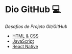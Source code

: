 # Dio GitHub 💻

_Desafios de Projeto Git/GitHub_

- [HTML & CSS](https://github.com/BielFerreira03/Dio-GitHub/tree/main/HTML%20%26%20CSS)
- [JavaScript](https://github.com/BielFerreira03/Dio-GitHub/tree/main/JavaScript)
- [React Native](https://github.com/BielFerreira03/Dio-GitHub/tree/main/React%20Native)